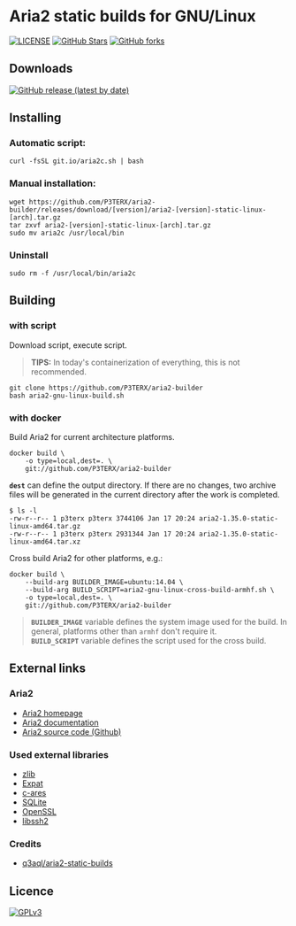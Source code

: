# Aria2 static builds for GNU/Linux

[![LICENSE](https://img.shields.io/github/license/P3TERX/aria2-builder?style=flat-square)](https://github.com/P3TERX/aria2-builder/blob/master/LICENSE)
[![GitHub Stars](https://img.shields.io/github/stars/P3TERX/aria2-builder.svg?style=flat-square&label=Stars)](https://github.com/P3TERX/aria2-builder/stargazers)
[![GitHub forks](https://img.shields.io/github/forks/P3TERX/aria2-builder.svg?style=flat-square&label=Forks)](https://github.com/P3TERX/aria2-builder/fork)

## Downloads

[![GitHub release (latest by date)](https://img.shields.io/github/v/release/P3TERX/aria2-builder?style=for-the-badge)](https://github.com/P3TERX/aria2-builder/releases/latest)

## Installing

### Automatic script:
```shell
curl -fsSL git.io/aria2c.sh | bash
```

### Manual installation:
```shell
wget https://github.com/P3TERX/aria2-builder/releases/download/[version]/aria2-[version]-static-linux-[arch].tar.gz
tar zxvf aria2-[version]-static-linux-[arch].tar.gz
sudo mv aria2c /usr/local/bin
```

### Uninstall
```shell
sudo rm -f /usr/local/bin/aria2c
```

## Building

### with script

Download script, execute script.
> **TIPS:** In today's containerization of everything, this is not recommended.
```shell
git clone https://github.com/P3TERX/aria2-builder
bash aria2-gnu-linux-build.sh
```

### with docker

Build Aria2 for current architecture platforms.
```shell
docker build \
    -o type=local,dest=. \
    git://github.com/P3TERX/aria2-builder
```

**`dest`** can define the output directory. If there are no changes, two archive files will be generated in the current directory after the work is completed.
```
$ ls -l 
-rw-r--r-- 1 p3terx p3terx 3744106 Jan 17 20:24 aria2-1.35.0-static-linux-amd64.tar.gz
-rw-r--r-- 1 p3terx p3terx 2931344 Jan 17 20:24 aria2-1.35.0-static-linux-amd64.tar.xz
```

Cross build Aria2 for other platforms, e.g.:
```
docker build \
    --build-arg BUILDER_IMAGE=ubuntu:14.04 \
    --build-arg BUILD_SCRIPT=aria2-gnu-linux-cross-build-armhf.sh \
    -o type=local,dest=. \
    git://github.com/P3TERX/aria2-builder
```
> **`BUILDER_IMAGE`** variable defines the system image used for the build. In general, platforms other than `armhf` don't require it.  
> **`BUILD_SCRIPT`** variable defines the script used for the cross build.

## External links

### Aria2

* [Aria2 homepage](https://aria2.github.io/)
* [Aria2 documentation](https://aria2.github.io/manual/en/html/)
* [Aria2 source code (Github)](https://github.com/aria2/aria2)

### Used external libraries

* [zlib](http://www.zlib.net/)
* [Expat](https://libexpat.github.io/)
* [c-ares](http://c-ares.haxx.se/)
* [SQLite](http://www.sqlite.org/)
* [OpenSSL](http://www.openssl.org/)
* [libssh2](http://www.libssh2.org/)

### Credits

* [q3aql/aria2-static-builds](https://github.com/q3aql/aria2-static-builds)

## Licence

[![GPLv3](https://www.gnu.org/graphics/gplv3-127x51.png)](https://github.com/P3TERX/aria2-builder/blob/master/LICENSE)
